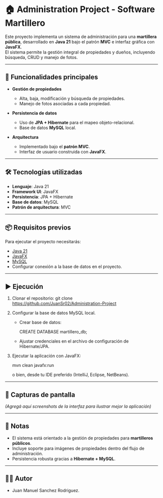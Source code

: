 # 🏠 Administration Project - Software Martillero

Este proyecto implementa un sistema de administración para una **martillera pública**, desarrollado en **Java 21** bajo el patrón **MVC** e interfaz gráfica con **JavaFX**.  
El sistema permite la gestión integral de propiedades y dueños, incluyendo búsqueda, CRUD y manejo de fotos.

---

## 🚀 Funcionalidades principales

- **Gestión de propiedades**  
  - Alta, baja, modificación y búsqueda de propiedades.  
  - Manejo de fotos asociadas a cada propiedad.  

- **Persistencia de datos**  
  - Uso de **JPA + Hibernate** para el mapeo objeto-relacional.  
  - Base de datos **MySQL** local.  

- **Arquitectura**  
  - Implementado bajo el **patrón MVC**.  
  - Interfaz de usuario construida con **JavaFX**.  

---

## 🛠️ Tecnologías utilizadas

- **Lenguaje**: Java 21  
- **Framework UI**: JavaFX  
- **Persistencia**: JPA + Hibernate  
- **Base de datos**: MySQL  
- **Patrón de arquitectura**: MVC  

---

## 📦 Requisitos previos

Para ejecutar el proyecto necesitarás:

- [Java 21](https://www.oracle.com/java/technologies/downloads/)  
- [JavaFX](https://openjfx.io/)  
- [MySQL](https://dev.mysql.com/downloads/)  
- Configurar conexión a la base de datos en el proyecto.  

---

## ▶️ Ejecución

1. Clonar el repositorio:
   git clone https://github.com/JuanSr02/Administration-Project

2. Configurar la base de datos MySQL local.

   * Crear base de datos:

     CREATE DATABASE martillero_db;
     
   * Ajustar credenciales en el archivo de configuración de Hibernate/JPA.

3. Ejecutar la aplicación con JavaFX:

   mvn clean javafx:run

   o bien, desde tu IDE preferido (IntelliJ, Eclipse, NetBeans).

---

## 📸 Capturas de pantalla

*(Agregá aquí screenshots de la interfaz para ilustrar mejor la aplicación)*

---

## 📌 Notas

* El sistema está orientado a la gestión de propiedades para **martilleros públicos**.
* Incluye soporte para imágenes de propiedades dentro del flujo de administración.
* Persistencia robusta gracias a **Hibernate + MySQL**.

---

## 👨‍💻 Autor

* Juan Manuel Sanchez Rodriguez.
